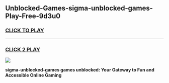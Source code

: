
## Unblocked-Games-sigma-unblocked-games-Play-Free-9d3u0
<h3>
<a href="https://premium76.site?title=sigma-unblocked-games&ref=17A">CLICK TO PLAY</a></h3>
<hr>

<h3>
<a href="https://premium76.site?title=sigma-unblocked-games&ref=17A">CLICK 2 PLAY</a>
  
</h3>

<a href="https://premium76.site?title=sigma-unblocked-games&ref=17A"><img src="https://clearcache.store/games.png"></a>


**sigma-unblocked-games games unblocked: Your Gateway to Fun and Accessible Online Gaming**
